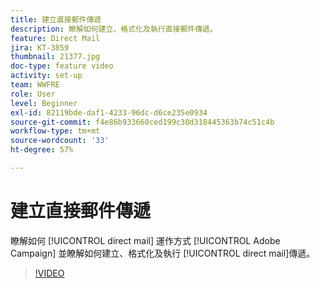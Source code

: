 ```yaml
---
title: 建立直接郵件傳遞
description: 瞭解如何建立、格式化及執行直接郵件傳遞。
feature: Direct Mail
jira: KT-3859
thumbnail: 21377.jpg
doc-type: feature video
activity: set-up
team: WWFRE
role: User
level: Beginner
exl-id: 82119bde-daf1-4233-96dc-d6ce235e0934
source-git-commit: f4e86b933660ced199c30d318445363b74c51c4b
workflow-type: tm+mt
source-wordcount: '33'
ht-degree: 57%

---
```


# 建立直接郵件傳遞

瞭解如何 [!UICONTROL direct mail] 運作方式 [!UICONTROL Adobe Campaign] 並瞭解如何建立、格式化及執行 [!UICONTROL direct mail]傳遞。

>[!VIDEO](https://video.tv.adobe.com/v/21377?quality=12&learn=on)
